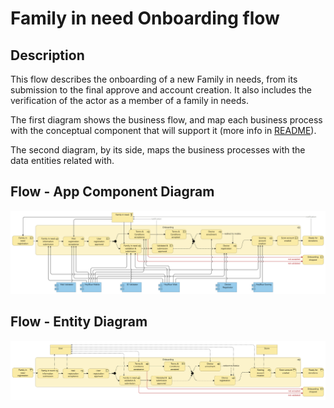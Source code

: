 # Family in need Onboarding flow

## Description

This flow describes the onboarding of a new Family in needs, from its submission to the final approve and account creation. It also includes the verification of the actor as a member of a family in needs.

The first diagram shows the business flow, and map each business process with the conceptual component that will support it (more info in [README](/README.md#application-component-collaboration-views)).

The second diagram, by its side, maps the business processes with the data entities related with.

## Flow - App Component Diagram

![Family in needs - App Component](/Assets/Family-in-need-onboarding-Application-Coverage.png)

## Flow - Entity Diagram

![Family in needs - Entity](/Assets/Family-in-need-onboarding-Business-Entities.png)
